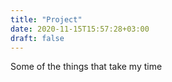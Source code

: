 ```yaml
---
title: "Project"
date: 2020-11-15T15:57:28+03:00
draft: false
---
```

Some of the things that take my time
